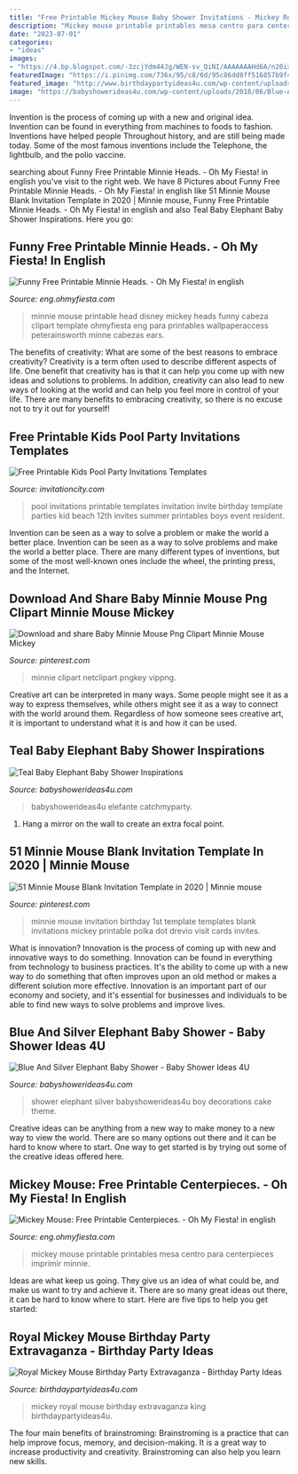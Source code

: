 ```yaml
---
title: "Free Printable Mickey Mouse Baby Shower Invitations - Mickey Royal Mouse Birthday Extravaganza King Birthdaypartyideas4u"
description: "Mickey mouse printable printables mesa centro para centerpieces imprimir minnie"
date: "2023-07-01"
categories:
- "ideas"
images:
- "https://4.bp.blogspot.com/-3zcjYdm44Jg/WEN-sv_QiNI/AAAAAAAHd6A/n20ixhWnP7AHy0w_hC9TfAHlPZClcp7hwCLcB/s320/mickey-free-printable-centerpiece-006.jpg"
featuredImage: "https://i.pinimg.com/736x/95/c8/6d/95c86dd8ff516857b9f4f45753a832c4.jpg"
featured_image: "http://www.birthdaypartyideas4u.com/wp-content/uploads/2017/06/Royal-Mickey-Mouse-Birthday-Party-Extravaganza-Stuffed-Toys-600x791.jpeg"
image: "https://babyshowerideas4u.com/wp-content/uploads/2018/06/Blue-And-Silver-Elephant-Baby-Shower-Little-Cake-900x600.jpg"
---
```



Invention is the process of coming up with a new and original idea. Invention can be found in everything from machines to foods to fashion. Inventions have helped people Throughout history, and are still being made today. Some of the most famous inventions include the Telephone, the lightbulb, and the polio vaccine.

	

		
searching about Funny Free Printable Minnie Heads. - Oh My Fiesta! in english you've visit to the right web. We have 8 Pictures about Funny Free Printable Minnie Heads. - Oh My Fiesta! in english like 51 Minnie Mouse Blank Invitation Template in 2020 | Minnie mouse, Funny Free Printable Minnie Heads. - Oh My Fiesta! in english and also Teal Baby Elephant Baby Shower Inspirations. Here you go:
		
    
## Funny Free Printable Minnie Heads. - Oh My Fiesta! In English

<img loading=lazy src="https://1.bp.blogspot.com/-zAB2z_G9TeQ/UnPgedl284I/AAAAAAABxwA/zyqTc0tduQk/s1600/Minniepolkadotmh.jpg" onerror="this.onerror=null;this.src='https://tse4.mm.bing.net/th?id=OIP.PBUsIdu_bD_7m4GoHCAybAHaGR&amp;pid=15.1';" alt="Funny Free Printable Minnie Heads. - Oh My Fiesta! in english">

_Source: eng.ohmyfiesta.com_

>minnie mouse printable head disney mickey heads funny cabeza clipart template ohmyfiesta eng para printables wallpaperaccess peterainsworth minne cabezas ears. 

	

The benefits of creativity: What are some of the best reasons to embrace creativity?
Creativity is a term often used to describe different aspects of life. One benefit that creativity has is that it can help you come up with new ideas and solutions to problems. In addition, creativity can also lead to new ways of looking at the world and can help you feel more in control of your life. There are many benefits to embracing creativity, so there is no excuse not to try it out for yourself!

    
## Free Printable Kids Pool Party Invitations Templates

<img loading=lazy src="https://www.invitationcity.com/wp-content/uploads/2014/11/free_printable_kids_pool_party_invitations_templates-5.jpeg" onerror="this.onerror=null;this.src='https://tse3.mm.bing.net/th?id=OIP.iqQ_CeYDj3r6IPLd-zFljwHaKc&amp;pid=15.1';" alt="Free Printable Kids Pool Party Invitations Templates">

_Source: invitationcity.com_

>pool invitations printable templates invitation invite birthday template parties kid beach 12th invites summer printables boys event resident. 

	

Invention can be seen as a way to solve a problem or make the world a better place.
Invention can be seen as a way to solve problems and make the world a better place. There are many different types of inventions, but some of the most well-known ones include the wheel, the printing press, and the Internet.

    
## Download And Share Baby Minnie Mouse Png Clipart Minnie Mouse Mickey

<img loading=lazy src="https://i.pinimg.com/736x/95/c8/6d/95c86dd8ff516857b9f4f45753a832c4.jpg" onerror="this.onerror=null;this.src='https://tse3.mm.bing.net/th?id=OIP.wdWyGSafeA21Liv9DmK00wHaE1&amp;pid=15.1';" alt="Download and share Baby Minnie Mouse Png Clipart Minnie Mouse Mickey">

_Source: pinterest.com_

>minnie clipart netclipart pngkey vippng. 

	

Creative art can be interpreted in many ways. Some people might see it as a way to express themselves, while others might see it as a way to connect with the world around them. Regardless of how someone sees creative art, it is important to understand what it is and how it can be used.

    
## Teal Baby Elephant Baby Shower Inspirations

<img loading=lazy src="https://babyshowerideas4u.com/wp-content/uploads/2019/05/teal-and-white-elephant-baby-shower-ideas-600x796.jpg" onerror="this.onerror=null;this.src='https://tse1.mm.bing.net/th?id=OIP.ZkP8EwH--sboCZ7upR7CkgHaJ0&amp;pid=15.1';" alt="Teal Baby Elephant Baby Shower Inspirations">

_Source: babyshowerideas4u.com_

>babyshowerideas4u elefante catchmyparty. 

	

1. Hang a mirror on the wall to create an extra focal point.

    
## 51 Minnie Mouse Blank Invitation Template In 2020 | Minnie Mouse

<img loading=lazy src="https://i.pinimg.com/736x/69/7e/97/697e97c82ea245bcd65cb0cc3dd2deb1.jpg" onerror="this.onerror=null;this.src='https://tse3.mm.bing.net/th?id=OIP.6zqrEd8AMluezrSWYPqBKAHaFS&amp;pid=15.1';" alt="51 Minnie Mouse Blank Invitation Template in 2020 | Minnie mouse">

_Source: pinterest.com_

>minnie mouse invitation birthday 1st template templates blank invitations mickey printable polka dot drevio visit cards invites. 

	

What is innovation?
Innovation is the process of coming up with new and innovative ways to do something. Innovation can be found in everything from technology to business practices. It's the ability to come up with a new way to do something that often improves upon an old method or makes a different solution more effective. Innovation is an important part of our economy and society, and it's essential for businesses and individuals to be able to find new ways to solve problems and improve lives.

    
## Blue And Silver Elephant Baby Shower - Baby Shower Ideas 4U

<img loading=lazy src="https://babyshowerideas4u.com/wp-content/uploads/2018/06/Blue-And-Silver-Elephant-Baby-Shower-Little-Cake-900x600.jpg" onerror="this.onerror=null;this.src='https://tse4.mm.bing.net/th?id=OIP.9nRy6KL6A_gS51t3q7UZogHaE8&amp;pid=15.1';" alt="Blue And Silver Elephant Baby Shower - Baby Shower Ideas 4U">

_Source: babyshowerideas4u.com_

>shower elephant silver babyshowerideas4u boy decorations cake theme. 

	

Creative ideas can be anything from a new way to make money to a new way to view the world. There are so many options out there and it can be hard to know where to start. One way to get started is by trying out some of the creative ideas offered here.

    
## Mickey Mouse: Free Printable Centerpieces. - Oh My Fiesta! In English

<img loading=lazy src="https://4.bp.blogspot.com/-3zcjYdm44Jg/WEN-sv_QiNI/AAAAAAAHd6A/n20ixhWnP7AHy0w_hC9TfAHlPZClcp7hwCLcB/s320/mickey-free-printable-centerpiece-006.jpg" onerror="this.onerror=null;this.src='https://tse4.mm.bing.net/th?id=OIP.5BYcZMkC4mC9U1v_ZbT-uQAAAA&amp;pid=15.1';" alt="Mickey Mouse: Free Printable Centerpieces. - Oh My Fiesta! in english">

_Source: eng.ohmyfiesta.com_

>mickey mouse printable printables mesa centro para centerpieces imprimir minnie. 

	

Ideas are what keep us going. They give us an idea of what could be, and make us want to try and achieve it. There are so many great ideas out there, it can be hard to know where to start. Here are five tips to help you get started: 

    
## Royal Mickey Mouse Birthday Party Extravaganza - Birthday Party Ideas

<img loading=lazy src="http://www.birthdaypartyideas4u.com/wp-content/uploads/2017/06/Royal-Mickey-Mouse-Birthday-Party-Extravaganza-Stuffed-Toys-600x791.jpeg" onerror="this.onerror=null;this.src='https://tse3.mm.bing.net/th?id=OIP.17xgpZEH0tsTHy9cc05htwHaJw&amp;pid=15.1';" alt="Royal Mickey Mouse Birthday Party Extravaganza - Birthday Party Ideas">

_Source: birthdaypartyideas4u.com_

>mickey royal mouse birthday extravaganza king birthdaypartyideas4u. 

	

The four main benefits of brainstroming:
Brainstroming is a practice that can help improve focus, memory, and decision-making. It is a great way to increase productivity and creativity. Brainstroming can also help you learn new skills.

